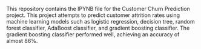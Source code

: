 This repository contains the IPYNB file for the Customer Churn Prediction project. This project attempts to predict customer attrition rates using machine learning models such as logistic regression, decision tree, random forest classifier, AdaBoost classifier, and gradient boosting classifier. The gradient boosting classifier performed well, achieving an accuracy of almost 86%.

